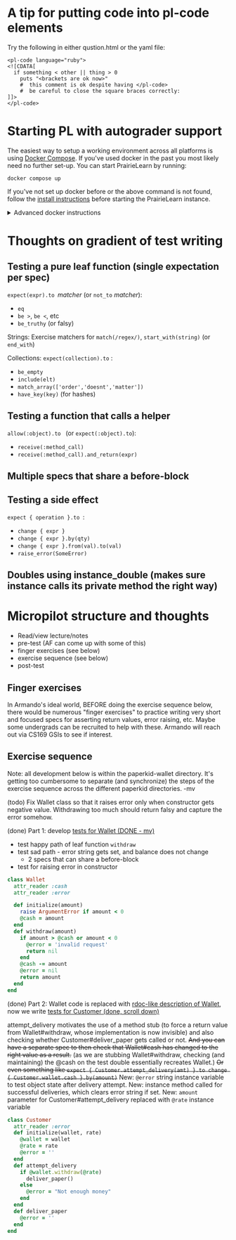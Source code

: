 # A tip for putting code into pl-code elements

Try the following in either qustion.html or the yaml file:

```
<pl-code language="ruby">
<![CDATA[
  if something < other || thing > 0
    puts "<brackets are ok now>"
    #  this comment is ok despite having </pl-code>
    #  be careful to close the square braces correctly:
]]>
</pl-code>
```



# Starting PL with autograder support

The easiest way to setup a working environment across all platforms is using [Docker Compose](https://docs.docker.com/compose/). If you've used docker in the past you most likely need no further set-up. You can start PrairieLearn by running:
```
docker compose up
``` 

If you've not set up docker before or the above command is not found, follow the [install instructions](https://docs.docker.com/compose/install/) before starting the PrairieLearn instance. 

<details>
<summary>Advanced docker instructions</summary>
<p>
<p>
It's highly recommended to use Docker Compose to start PrairieLearn as it works on Windows(powershell, wsl & git-bash), MacOS and Linux.
If you prefer to not use Docker Compose, you can use these platform specific docker instructions. You'll still need to have [Docker](https://docs.docker.com/get-docker/) installed. 
 

### For MacOS and Linux:


```
docker run -it --rm \
    -p 3000:3000 \
    -v "/tmp/directory/for/autograder/jobqueue":"/jobs" \
    -e HOST_JOBS_DIR="/tmp/directory/for/autograder/jobqueue" \
    -v `pwd`:/course \
    -v /var/run/docker.sock:/var/run/docker.sock \
    prairielearn/prairielearn:latest
```


### For Windows in a WSL2 Enviornment:

```
docker run -it --rm \
    -p 3000:3000 \
    -v "/tmp/directory/for/autograder/jobqueue":"/jobs" \
    -e HOST_JOBS_DIR="/tmp/directory/for/autograder/jobqueue" \
    -v `pwd`:/course \
    -v /var/run/docker.sock:/var/run/docker.sock \
    --add-host=host.docker.internal:172.17.0.1 \
    prairielearn/prairielearn:latest
```


Note: This only works in a WSL2 environment, as docker in powershell has it's quirks. You can find more information about it in the 	[PrairieLearn docs](https://prairielearn.readthedocs.io/en/latest/externalGrading/#windows-errors-and-quirks).
</details>


# Thoughts on gradient of test writing

## Testing a pure leaf function (single expectation per spec)

`expect(expr).to `_matcher_  (or `not_to` _matcher_):
* `eq`
* `be >`, `be <`, etc
* `be_truthy` (or falsy)

Strings: Exercise matchers for `match(/regex/)`, `start_with(string)` (or
`end_with`)

Collections: `expect(collection).to` :
*  `be_empty`
* `include(elt)`
* `match_array(['order','doesnt','matter'])`
* `have_key(key)` (for hashes)

## Testing a function that calls a helper

`allow(:object).to ` (or `expect(:object).to`):
* `receive(:method_call)`
* `receive(:method_call).and_return(expr)`

## Multiple specs that share a before-block

## Testing a side effect

`expect { operation }.to `:
* `change { expr }`
* `change { expr }.by(qty)`
* `change { expr }.from(val).to(val)`
* `raise_error(SomeError)`

## Doubles using instance_double (makes sure instance calls its private method the right way)


# Micropilot structure and thoughts

- Read/view lecture/notes
- pre-test (AF can come up with some of this)
- finger exercises (see below)
- exercise sequence (see below)
- post-test 

## Finger exercises

In Armando's ideal world, BEFORE doing the exercise sequence below,
there would be numerous "finger exercises" to practice writing very
short and focused specs for asserting return values, error raising,
etc.  Maybe some undergrads can be recruited to help with these.
Armando will reach out via CS169 GSIs to see if interest.

## Exercise sequence

Note: all development below is within the paperkid-wallet directory. It's getting too cumbersome to separate (and synchronize) the steps of the exercise sequence across the different paperkid directories. -mv 

(todo) Fix Wallet class so that it raises error only when constructor gets
negative value. Withdrawing too much should return falsy and capture the error somehow.

(done) Part 1:  develop [tests for Wallet (DONE - mv)](https://github.com/ace-lab/pl-ucb-rspec-fpp-research/blob/main/questions/pl-faded-parsons-examples/paperkid/paperkid-wallet/app/spec/funcs_spec.rb)

- test happy path of leaf function `withdraw`
- test sad path - error string gets set, and balance does not change 
   - 2 specs that can share a before-block
- test for raising error in constructor


```ruby
class Wallet
  attr_reader :cash
  attr_reader :error

  def initialize(amount)
    raise ArgumentError if amount < 0
    @cash = amount
  end
  def withdraw(amount)
    if amount > @cash or amount < 0 
      @error = 'invalid request'
      return nil
    end
    @cash -= amount
    @error = nil
    return amount
  end
end
```

(done) Part 2: Wallet code is replaced with [rdoc-like description of Wallet](https://github.com/ace-lab/pl-ucb-rspec-fpp-research/blob/main/questions/pl-faded-parsons-examples/paperkid/paperkid-wallet/app/funcs.rb),
now we write [tests for Customer (done, scroll down)](https://github.com/ace-lab/pl-ucb-rspec-fpp-research/blob/main/questions/pl-faded-parsons-examples/paperkid/paperkid-wallet/app/spec/funcs_spec.rb)


attempt_delivery motivates the use of a method stub (to force a return value from
Wallet#withdraw, whose implementation is now invisible) and also checking whether
Customer#deliver_paper gets called or not.  ~~And you can have a separate spec to then
check that Wallet#cash has changed to the right value as a result.~~ (as we are stubbing
Wallet#withdraw, checking (and maintaining) the @cash on the test double essentially recreates Wallet.)
~~Or even something like
`expect { Customer.attempt_delivery(amt) }.to change { Customer.wallet.cash }.by(amount)`~~
New: `@error` string instance variable to test object state after delivery attempt.
New: instance method called for successful deliveries, which clears error string if set.
New: `amount` parameter for Customer#attempt_delivery replaced with `@rate` instance variable

```ruby
class Customer
  attr_reader :error
  def initialize(wallet, rate)
    @wallet = wallet
    @rate = rate
    @error = ''
  end
  def attempt_delivery
    if @wallet.withdraw(@rate)
      deliver_paper()
    else
      @error = "Not enough money"
    end
  end
  def deliver_paper
    @error = ''
  end
end
```

